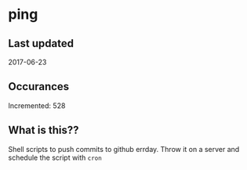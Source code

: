 # ping

## Last updated
2017-06-23

## Occurances
Incremented: 528

## What is this??
Shell scripts to push commits to github errday. Throw it on a server and schedule the script with `cron`


